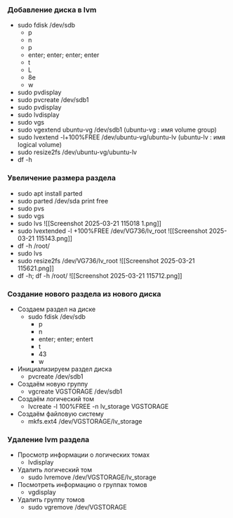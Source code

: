 ### Добавление диска в lvm

- sudo fdisk /dev/sdb
	- p
	- n
	- p
	- enter; enter; enter; enter
	- t
	- L
	- 8e
	- w
- sudo pvdisplay
- sudo pvcreate /dev/sdb1
- sudo pvdisplay
- sudo lvdisplay
- sudo vgs
- sudo vgextend ubuntu-vg /dev/sdb1 (ubuntu-vg : имя volume group)
- sudo lvextend -l+100%FREE /dev/ubuntu-vg/ubuntu-lv (ubuntu-lv : имя logical volume)
- sudo resize2fs /dev/ubuntu-vg/ubuntu-lv
- df -h

### Увеличение размера раздела

- sudo apt install parted
- sudo parted /dev/sda print free
- sudo pvs
- sudo vgs
- sudo lvs
![[Screenshot 2025-03-21 115018 1.png]]
- sudo lvextended -l +100%FREE /dev/VG736/lv_root
![[Screenshot 2025-03-21 115143.png]]
- df -h /root/
- sudo lvs
- sudo resize2fs /dev/VG736/lv_root
![[Screenshot 2025-03-21 115621.png]]
- df -h; df -h /root/
![[Screenshot 2025-03-21 115712.png]]

### Создание нового раздела из нового диска

- Создаем раздел на диске
	- sudo fdisk /dev/sdb
		- p
		- n
		- enter; enter; entert
		- t
		- 43
		- w
- Инициализируем раздел диска
	- pvcreate /dev/sdb1
- Создаём новую группу
	- vgcreate VGSTORAGE /dev/sdb1
- Создаём логический том
	- lvcreate -l 100%FREE -n lv_storage VGSTORAGE
- Создаём файловую систему
	- mkfs.ext4 /dev/VGSTORAGE/lv_storage

### Удаление lvm раздела

- Просмотр информации о логических томах
	- lvdisplay
- Удалить логический том
	- sudo lvremove /dev/VGSTORAGE/lv_storage
- Посмотреть информацию о группах томов
	- vgdisplay
- Удалить группу томов
	- sudo vgremove /dev/VGSTORAGE
